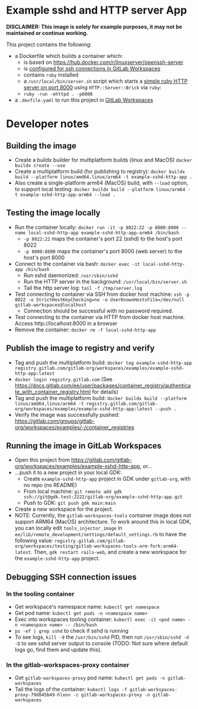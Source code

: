 # Example sshd and HTTP server App

**DISCLAIMER: This image is solely for example purposes, it may not be maintained or continue working.**

This project contains the following:
- a Dockerfile which builds a container which:
  - is based on https://hub.docker.com/r/linuxserver/openssh-server
  - is [configured for ssh connections in GitLab Workspaces](https://docs.gitlab.com/ee/user/workspace/configuration.html#update-your-workspace-container-image)
  - contains `ruby` installed
  - a `/usr/local/bin/server.sh` script which starts a [simple ruby HTTP server on port 8000](https://gist.github.com/willurd/5720255#ruby-192) using `HTTP::Server::Brick` via `ruby`:
  - `ruby -run -ehttpd . -p8000`
- a `.devfile.yaml` to run this project in [GitLab Workspaces](https://docs.gitlab.com/ee/user/workspace/)

# Developer notes

## Building the image

- Create a buildx builder for multiplatform builds (linux and MacOS) `docker buildx create --use`
- Create a multiplatform build (for publishing to registry): `docker buildx build --platform linux/amd64,linux/arm64 -t example-sshd-http-app .`
- Also create a single-platform arm64 (MacOS) build, with `--load` option, to support local testing: `docker buildx build --platform linux/arm64 -t example-sshd-http-app-arm64 --load .`

## Testing the image locally

- Run the container locally: `docker run -it -p 8022:22 -p 8000:8000 --name local-sshd-http-app example-sshd-http-app-arm64 /bin/bash`
  - `-p 8022:22` maps the container's port 22 (sshd) to the host's port 8022
  - `-p 8000:8000` maps the container's port 8000 (web server) to the host's port 8000
- Connect to the container via bash: `docker exec -it local-sshd-http-app /bin/bash`
  - Run sshd daemonized: `/usr/sbin/sshd`
  - Run the HTTP server in the background: `/usr/local/bin/server.sh`
  - Tail the http server log: `tail -f /tmp/server.log`
- Test connecting to container via SSH from docker host machine: `ssh -p 8022 -o StrictHostKeyChecking=no -o UserKnownHostsFile=/dev/null gitlab-workspaces@localhost`
  - Connection should be successful with no password required.
- Test connecting to the container via HTTP from docker host machine. Access http://localhost:8000 in a browser 
- Remove the container: `docker rm -f local-sshd-http-app`

## Publish the image to registry and verify

- Tag and push the multiplatform build: `docker tag example-sshd-http-app registry.gitlab.com/gitlab-org/workspaces/examples/example-sshd-http-app:latest`
- `docker login registry.gitlab.com` (See https://docs.gitlab.com/ee/user/packages/container_registry/authenticate_with_container_registry.html for details)
- Tag and push the multiplatform build: `docker buildx build --platform linux/amd64,linux/arm64 -t registry.gitlab.com/gitlab-org/workspaces/examples/example-sshd-http-app:latest --push .`
- Verify the image was successfully pushed: https://gitlab.com/groups/gitlab-org/workspaces/examples/-/container_registries

## Running the image in GitLab Workspaces

- Open this project from https://gitlab.com/gitlab-org/workspaces/examples/example-sshd-http-app, or... 
- ...push it to a new project in your local GDK:
  - Create `example-sshd-http-app` project in GDK under `gitlab-org`, with no repo (no README)
  - From local machine: `git remote add gdk ssh://git@gdk.test:2222/gitlab-org/example-sshd-http-app.git`
  - Push to GDK: `git push gdk main:main`
- Create a new workspace for the project.
- NOTE: Currently, the `gitlab-workspaces-tools` container image does not support ARM64 (MacOS) architecture. To work around this in local GDK, you can locally edit `tools_injector_image` in `ee/lib/remote_development/settings/default_settings.rb` to have the following value: `registry.gitlab.com/gitlab-org/workspaces/testing/gitlab-workspaces-tools-arm-fork:arm64-latest`. Then, `gdk restart rails-web`, and create a new workspace for the `example-sshd-http-app` project.

## Debugging SSH connection issues

### In the tooling container

- Get workspace's namespace name: `kubectl get namespace`
- Get pod name: `kubectl get pods -n <namespace name>`  
- Exec into workspaces tooling container: `kubectl exec -it <pod name> -n <namespace name> -- /bin/bash`
- `ps -ef | grep sshd` to check if sshd is running
- To see logs, `kill -9` the `/usr/bin/sshd` PID, then run `/usr/sbin/sshd -d -D` to see sshd server output to console (TODO: Not sure where default logs go, find them and update this).

### In the gitlab-workspaces-proxy container

- Get `gitlab-workspaces-proxy` pod name: `kubectl get pods -n gitlab-workspaces`
- Tail the logs of the container: `kubectl logs -f gitlab-workspaces-proxy-79d845b49-hlxnv -c gitlab-workspaces-proxy -n gitlab-workspaces`
